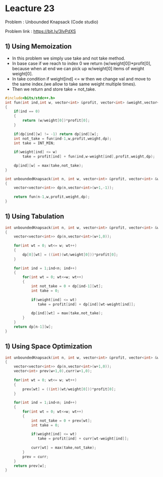 # Leacture 23
Problem : Unbounded Knapsack (Code studio)

Problem link : https://bit.ly/3IvPdXS

## 1) Using Memoization
- In this problem we simply use take and not take method.
- In base case if we reach to index 0 we return (w/weight[0])*profit[0], because when at end we can pick up w/weight[0] items of weight weight[0].
- In take condition if weight[ind] <= w then we change val and move to the same index.(we allow to take same weight multiple times).
- Then we return and store take + not_take.

```C++
#include<bits/stdc++.h>
int fun(int ind,int w, vector<int> &profit, vector<int> &weight,vector<vector<int>> &dp)
{
    if(ind == 0)
    {
        return (w/weight[0])*profit[0];
    }
    
    if(dp[ind][w] != -1) return dp[ind][w];
    int not_take = fun(ind-1,w,profit,weight,dp);
    int take = INT_MIN;
    
    if(weight[ind] <= w)
        take = profit[ind] + fun(ind,w-weight[ind],profit,weight,dp);
    
    dp[ind][w] = max(take,not_take);
}

int unboundedKnapsack(int n, int w, vector<int> &profit, vector<int> &weight)
{
    vector<vector<int>> dp(n,vector<int>(w+1,-1));
    
    return fun(n-1,w,profit,weight,dp);   
}
```

## 1) Using Tabulation

```C++
int unboundedKnapsack(int n, int w, vector<int> &profit, vector<int> &weight)
{
    vector<vector<int>> dp(n,vector<int>(w+1,0));
    
    for(int wt = 0; wt<= w; wt++)
    {
        dp[0][wt] = ((int)(wt/weight[0]))*profit[0];
    }
    
    for(int ind = 1;ind<n; ind++)
    {
        for(int wt = 0; wt<=w; wt++)
        {
            int not_take = 0 + dp[ind-1][wt]; 
            int take = 0;
    
            if(weight[ind] <= wt)
               take = profit[ind] + dp[ind][wt-weight[ind]]; 
    
            dp[ind][wt] = max(take,not_take);
        }
    }
    return dp[n-1][w];
}

```

## 1) Using Space Optimization

```C++
int unboundedKnapsack(int n, int w, vector<int> &profit, vector<int> &weight)
{
    vector<vector<int>> dp(n,vector<int>(w+1,0));
    vector<int> prev(w+1,0),curr(w+1,0);
    
    for(int wt = 0; wt<= w; wt++)
    {
        prev[wt] = ((int)(wt/weight[0]))*profit[0];
    }
    
    for(int ind = 1;ind<n; ind++)
    {
        for(int wt = 0; wt<=w; wt++)
        {
            int not_take = 0 + prev[wt]; 
            int take = 0;
    
            if(weight[ind] <= wt)
               take = profit[ind] + curr[wt-weight[ind]]; 
    
            curr[wt] = max(take,not_take);
        }
        prev = curr;
    }
    return prev[w];
}
```

